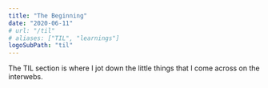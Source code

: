 ```yaml
---
title: "The Beginning"
date: "2020-06-11"
# url: "/til"
# aliases: ["TIL", "learnings"]
logoSubPath: "til"
---
```


The TIL section is where I jot down the little things that I come across on the interwebs.
